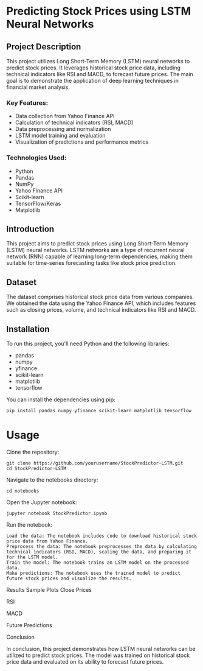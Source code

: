 # Predicting Stock Prices using LSTM Neural Networks

## Project Description
This project utilizes Long Short-Term Memory (LSTM) neural networks to predict stock prices. It leverages historical stock price data, including technical indicators like RSI and MACD, to forecast future prices. The main goal is to demonstrate the application of deep learning techniques in financial market analysis.

### Key Features:
- Data collection from Yahoo Finance API
- Calculation of technical indicators (RSI, MACD)
- Data preprocessing and normalization
- LSTM model training and evaluation
- Visualization of predictions and performance metrics

### Technologies Used:
- Python
- Pandas
- NumPy
- Yahoo Finance API
- Scikit-learn
- TensorFlow/Keras
- Matplotlib

## Introduction
This project aims to predict stock prices using Long Short-Term Memory (LSTM) neural networks. LSTM networks are a type of recurrent neural network (RNN) capable of learning long-term dependencies, making them suitable for time-series forecasting tasks like stock price prediction.

## Dataset
The dataset comprises historical stock price data from various companies. We obtained the data using the Yahoo Finance API, which includes features such as closing prices, volume, and technical indicators like RSI and MACD.

## Installation
To run this project, you'll need Python and the following libraries:
- pandas
- numpy
- yfinance
- scikit-learn
- matplotlib
- tensorflow

You can install the dependencies using pip:
```bash
pip install pandas numpy yfinance scikit-learn matplotlib tensorflow
```

# Usage

Clone the repository:

    git clone https://github.com/yourusername/StockPredictor-LSTM.git
    cd StockPredictor-LSTM

Navigate to the notebooks directory:

    cd notebooks

Open the Jupyter notebook:

    jupyter notebook StockPredictor.ipynb

Run the notebook:

    Load the data: The notebook includes code to download historical stock price data from Yahoo Finance.
    Preprocess the data: The notebook preprocesses the data by calculating technical indicators (RSI, MACD), scaling the data, and preparing it for the LSTM model.
    Train the model: The notebook trains an LSTM model on the processed data.
    Make predictions: The notebook uses the trained model to predict future stock prices and visualize the results.

Results
Sample Plots
Close Prices

RSI

MACD

Future Predictions

Conclusion

In conclusion, this project demonstrates how LSTM neural networks can be utilized to predict stock prices. The model was trained on historical stock price data and evaluated on its ability to forecast future prices.
